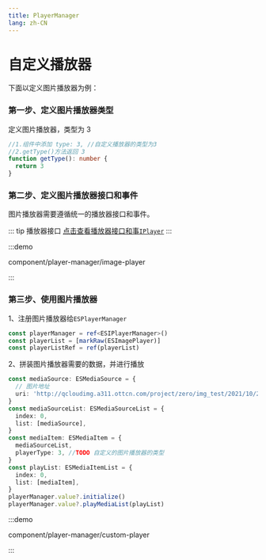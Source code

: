 ```yaml
---
title: PlayerManager
lang: zh-CN
---
```


# 自定义播放器

下面以定义图片播放器为例：

### 第一步、定义图片播放器类型

定义图片播放器，类型为 3

```ts
//1.组件中添加 type: 3, //自定义播放器的类型为3
//2.getType()方法返回 3
function getType(): number {
  return 3
}
```

### 第二步、定义图片播放器接口和事件

图片播放器需要遵循统一的播放器接口和事件。

::: tip 播放器接口
[点击查看播放器接口和事`IPlayer`](/zh-CN/component/player/player)
:::

:::demo

component/player-manager/image-player

:::

### 第三步、使用图片播放器

1、注册图片播放器给`ESPlayerManager`

```ts
const playerManager = ref<ESIPlayerManager>()
const playerList = [markRaw(ESImagePlayer)]
const playerListRef = ref(playerList)
```

2、拼装图片播放器需要的数据，并进行播放

```ts
const mediaSource: ESMediaSource = {
  // 图片地址
  uri: 'http://qcloudimg.a311.ottcn.com/project/zero/img_test/2021/10/20/d40049cf-7b05-4ccc-9a25-74884e883231.jpg',
}
const mediaSourceList: ESMediaSourceList = {
  index: 0,
  list: [mediaSource],
}
const mediaItem: ESMediaItem = {
  mediaSourceList,
  playerType: 3, //TODO 自定义的图片播放器的类型
}
const playList: ESMediaItemList = {
  index: 0,
  list: [mediaItem],
}
playerManager.value?.initialize()
playerManager.value?.playMediaList(playList)
```

:::demo

component/player-manager/custom-player

:::
